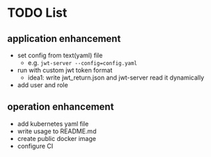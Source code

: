 # TODO List

## application enhancement

- set config from text(yaml) file
  - e.g. `jwt-server --config=config.yaml`
- run with custom jwt token format
  - idea1: write jwt_return.json and jwt-server read it dynamically
- add user and role

## operation enhancement

- add kubernetes yaml file
- write usage to README.md
- create public docker image
- configure CI
